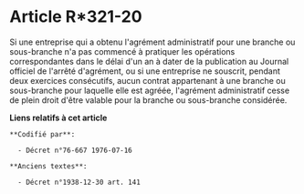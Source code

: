 # Article R*321-20

Si une entreprise qui a obtenu l'agrément administratif pour une branche ou sous-branche n'a pas commencé à pratiquer les
opérations correspondantes dans le délai d'un an à dater de la publication au Journal officiel de l'arrêté d'agrément, ou si
une entreprise ne souscrit, pendant deux exercices consécutifs, aucun contrat appartenant à une branche ou sous-branche pour
laquelle elle est agréée, l'agrément administratif cesse de plein droit d'être valable pour la branche ou sous-branche
considérée.

**Liens relatifs à cet article**

	**Codifié par**:

	  - Décret n°76-667 1976-07-16

	**Anciens textes**:

	  - Décret n°1938-12-30 art. 141
